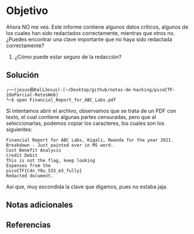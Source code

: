 # Objetivo

Ahora NO me ves.
Este informe contiene algunos datos críticos, algunos de los cuales han sido redactados correctamente, mientras que otros no. ¿Puedes encontrar una clave importante que no haya sido redactada correctamente?
1. ¿Cómo puede estar seguro de la redacción?
## Solución

```
┌──(jesus㉿KaliJesus)-[~/Desktop/github/notas-de-hacking/picoCTF-2doParcial-RetosWeb]
└─$ open Financial_Report_for_ABC_Labs.pdf
```
Si intentamos abrir el archivo, observamos que se trata de un PDF con texto, el cual contiene algunas partes censuradas, pero que al seleccionarlas, podemos copiar los caracteres, los cuales son los siguientes:
```
Financial Report for ABC Labs, Kigali, Rwanda for the year 2021.
Breakdown - Just painted over in MS word.
Cost Benefit Analysis
Credit Debit
This is not the flag, keep looking
Expenses from the
picoCTF{C4n_Y0u_S33_m3_fully}
Redacted document.
```
Así que, muy escondida la clave que digamos, pues no estaba jaja.
## Notas adicionales


## Referencias

